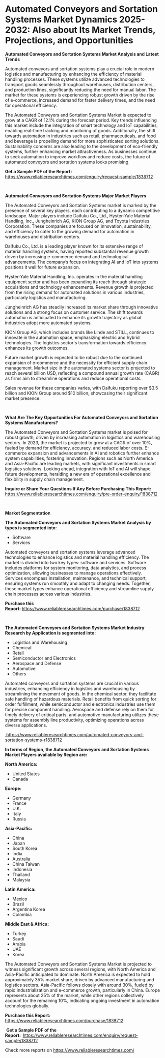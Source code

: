 <p><h1>Automated Conveyors and Sortation Systems Market Dynamics 2025-2032: Also about Its Market Trends, Projections, and Opportunities</h1></p><p><strong>Automated Conveyors and Sortation Systems Market Analysis and Latest Trends</strong></p>
<p><p>Automated conveyors and sortation systems play a crucial role in modern logistics and manufacturing by enhancing the efficiency of material handling processes. These systems utilize advanced technologies to transport goods seamlessly throughout warehouses, distribution centers, and production lines, significantly reducing the need for manual labor. The market for these systems is experiencing robust growth driven by the rise of e-commerce, increased demand for faster delivery times, and the need for operational efficiency.</p><p>The Automated Conveyors and Sortation Systems Market is expected to grow at a CAGR of 12.1% during the forecast period. Key trends influencing this market include the integration of smart technology and IoT capabilities, enabling real-time tracking and monitoring of goods. Additionally, the shift towards automation in industries such as retail, pharmaceuticals, and food and beverage is propelling demand for more sophisticated sorting solutions. Sustainability concerns are also leading to the development of eco-friendly systems, further enhancing market attractiveness. As businesses continue to seek automation to improve workflow and reduce costs, the future of automated conveyors and sortation systems looks promising.</p></p>
<p><strong>Get a Sample PDF of the Report:&nbsp;</strong> <a href="https://www.reliableresearchtimes.com/enquiry/request-sample/1838712?utm_campaign=2006&utm_medium=2&utm_source=Github&utm_content=ia&utm_term=28022025&utm_id=automated-conveyors-and-sortation-systems">https://www.reliableresearchtimes.com/enquiry/request-sample/1838712</a></p>
<p>&nbsp;</p>
<p><strong>Automated Conveyors and Sortation Systems Major Market Players</strong></p>
<p><p>The Automated Conveyors and Sortation Systems market is marked by the presence of several key players, each contributing to a dynamic competitive landscape. Major players include Daifuku Co., Ltd., Hyster-Yale Material Handling, Inc., Jungheinrich AG, KION Group AG, and Toyota Industries Corporation. These companies are focused on innovation, sustainability, and efficiency to cater to the growing demand for automation in warehouses and distribution centers.</p><p>Daifuku Co., Ltd. is a leading player known for its extensive range of material handling systems, having reported substantial revenue growth driven by increasing e-commerce demand and technological advancements. The company’s focus on integrating AI and IoT into systems positions it well for future expansion.</p><p>Hyster-Yale Material Handling, Inc. operates in the material handling equipment sector and has been expanding its reach through strategic acquisitions and technology enhancements. Revenue growth is projected from the rising demand for automated solutions in various industries, particularly logistics and manufacturing.</p><p>Jungheinrich AG has steadily increased its market share through innovative solutions and a strong focus on customer service. The shift towards automation is anticipated to enhance its growth trajectory as global industries adopt more automated systems.</p><p>KION Group AG, which includes brands like Linde and STILL, continues to innovate in the automation space, emphasizing electric and hybrid technologies. The logistics sector's transformation towards efficiency enhances its growth outcomes.</p><p>Future market growth is expected to be robust due to the continued expansion of e-commerce and the necessity for efficient supply chain management. Market size in the automated systems sector is projected to reach several billion USD, reflecting a compound annual growth rate (CAGR) as firms aim to streamline operations and reduce operational costs. </p><p>Sales revenue for these companies varies, with Daifuku reporting over $3.5 billion and KION Group around $10 billion, showcasing their significant market presence.</p></p>
<p>&nbsp;</p>
<p><strong>What Are The Key Opportunities For Automated Conveyors and Sortation Systems Manufacturers?</strong></p>
<p><p>The Automated Conveyors and Sortation Systems market is poised for robust growth, driven by increasing automation in logistics and warehousing sectors. In 2023, the market is projected to grow at a CAGR of over 10%, fueled by demand for efficiency, accuracy, and reduced labor costs. E-commerce expansion and advancements in AI and robotics further enhance system capabilities, fostering innovation. Regions such as North America and Asia-Pacific are leading markets, with significant investments in smart logistics solutions. Looking ahead, integration with IoT and AI will shape future developments, heralding a new era of operational excellence and flexibility in supply chain management.</p></p>
<p><strong>Inquire or Share Your Questions If Any Before Purchasing This Report:</strong> <a href="https://www.reliableresearchtimes.com/enquiry/pre-order-enquiry/1838712?utm_campaign=2006&utm_medium=2&utm_source=Github&utm_content=ia&utm_term=28022025&utm_id=automated-conveyors-and-sortation-systems">https://www.reliableresearchtimes.com/enquiry/pre-order-enquiry/1838712</a></p>
<p>&nbsp;</p>
<p><strong>Market Segmentation</strong></p>
<p><strong>The Automated Conveyors and Sortation Systems Market Analysis by types is segmented into:</strong></p>
<p><ul><li>Software</li><li>Services</li></ul></p>
<p><p>Automated conveyors and sortation systems leverage advanced technologies to enhance logistics and material handling efficiency. The market is divided into two key types: software and services. Software includes platforms for system monitoring, data analytics, and process optimization, allowing businesses to manage operations effectively. Services encompass installation, maintenance, and technical support, ensuring systems run smoothly and adapt to changing needs. Together, these market types enhance operational efficiency and streamline supply chain processes across various industries.</p></p>
<p><strong>Purchase this Report:&nbsp;</strong><a href="https://www.reliableresearchtimes.com/purchase/1838712?utm_campaign=2006&utm_medium=2&utm_source=Github&utm_content=ia&utm_term=28022025&utm_id=automated-conveyors-and-sortation-systems">https://www.reliableresearchtimes.com/purchase/1838712</a></p>
<p>&nbsp;</p>
<p><strong>The Automated Conveyors and Sortation Systems Market Industry Research by Application is segmented into:</strong></p>
<p><ul><li>Logistics and Warehousing</li><li>Chemical</li><li>Retail</li><li>Semiconductor and Electronics</li><li>Aerospace and Defense</li><li>Automotive</li><li>Others</li></ul></p>
<p><p>Automated conveyors and sortation systems are crucial in various industries, enhancing efficiency in logistics and warehousing by streamlining the movement of goods. In the chemical sector, they facilitate safe handling of hazardous materials. Retail benefits from quick sorting for order fulfillment, while semiconductor and electronics industries use them for precise component handling. Aerospace and defense rely on them for timely delivery of critical parts, and automotive manufacturing utilizes these systems for assembly line productivity, optimizing operations across diverse applications.</p></p>
<p><a href="https://www.reliableresearchtimes.com/automated-conveyors-and-sortation-systems-r1838712?utm_campaign=2006&utm_medium=2&utm_source=Github&utm_content=ia&utm_term=28022025&utm_id=automated-conveyors-and-sortation-systems">&nbsp;https://www.reliableresearchtimes.com/automated-conveyors-and-sortation-systems-r1838712</a></p>
<p><strong>In terms of Region, the Automated Conveyors and Sortation Systems Market Players available by Region are:</strong></p>
<p>
    <p> <strong> North America: </strong>
        <ul>
            <li>United States</li>
            <li>Canada</li>
        </ul>
        </p> 
    <p> <strong> Europe: </strong>
        <ul>
            <li>Germany</li>
            <li>France</li>
            <li>U.K.</li>
            <li>Italy</li>
            <li>Russia</li>
        </ul>
        </p> 
    <p> <strong> Asia-Pacific: </strong>
        <ul>
            <li>China</li>
            <li>Japan</li>
            <li>South Korea</li>
            <li>India</li>
            <li>Australia</li>
            <li>China Taiwan</li>
            <li>Indonesia</li>
            <li>Thailand</li>
            <li>Malaysia</li>
        </ul>
        </p> 
    <p> <strong> Latin America: </strong>
        <ul>
            <li>Mexico</li>
            <li>Brazil</li>
            <li>Argentina Korea</li>
            <li>Colombia</li>
        </ul>
        </p> 
    <p> <strong> Middle East & Africa: </strong>
        <ul>
            <li>Turkey</li>
            <li>Saudi</li>
            <li>Arabia</li>
            <li>UAE</li>
            <li>Korea</li>
        </ul>
    </p>
    </p>
<p><p>The Automated Conveyors and Sortation Systems Market is projected to witness significant growth across several regions, with North America and Asia-Pacific anticipated to dominate. North America is expected to hold approximately 35% market share, driven by advanced manufacturing and logistics sectors. Asia-Pacific follows closely with around 30%, fueled by rapid industrialization and e-commerce growth, particularly in China. Europe represents about 25% of the market, while other regions collectively account for the remaining 10%, indicating ongoing investment in automation technologies globally.</p></p>
<p><strong>Purchase this Report: </strong><a href="https://www.reliableresearchtimes.com/purchase/1838712?utm_campaign=2006&utm_medium=2&utm_source=Github&utm_content=ia&utm_term=28022025&utm_id=automated-conveyors-and-sortation-systems">https://www.reliableresearchtimes.com/purchase/1838712</a></p>
<p>&nbsp;<strong>Get a Sample PDF of the Report:&nbsp;&nbsp;</strong><a href="https://www.reliableresearchtimes.com/enquiry/request-sample/1838712?utm_campaign=2006&utm_medium=2&utm_source=Github&utm_content=ia&utm_term=28022025&utm_id=automated-conveyors-and-sortation-systems">https://www.reliableresearchtimes.com/enquiry/request-sample/1838712</a></p>
<p><strong></strong></p>
<p>Check more reports on <a href="https://www.reliableresearchtimes.com/?utm_campaign=2006&utm_medium=2&utm_source=Github&utm_content=ia&utm_term=28022025&utm_id=automated-conveyors-and-sortation-systems">https://www.reliableresearchtimes.com/</a></p>